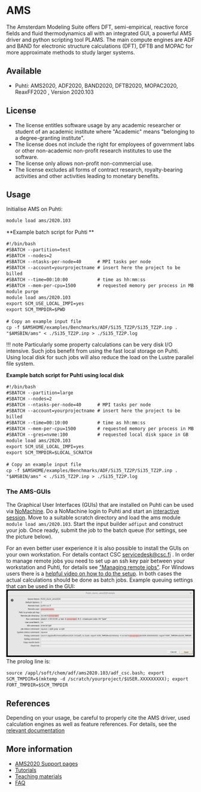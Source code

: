 # AMS

The Amsterdam Modeling Suite offers DFT, semi-empirical, reactive force fields and fluid thermodynamics all with an integrated GUI, a powerful AMS driver and python scripting tool PLAMS. The main compute engines are ADF and BAND for electronic structure calculations (DFT), DFTB and MOPAC for more approximate methods to study larger systems.  

## Available

-   Puhti: AMS2020, ADF2020, BAND2020, DFTB2020, MOPAC2020, ReaxFF2020 , Version 2020.103

## License
-  The license entitles software usage by any academic researcher or student of an academic institute where "Academic" means "belonging to a degree-granting institute". 
-  The license does not include the right for employees of government labs or other non-academic non-profit research institutes to use the software. 
-  The license only allows non-profit non-commercial use. 
-  The license excludes all forms of contract research, royalty-bearing activities and other activities leading to monetary benefits.

## Usage

Initialise AMS on Puhti:

```bash
module load ams/2020.103
```


**Example batch script for Puhti **

```
#!/bin/bash
#SBATCH --partition=test
#SBATCH --nodes=2
#SBATCH --ntasks-per-node=40      # MPI tasks per node
#SBATCH --account=yourprojectname # insert here the project to be billed 
#SBATCH --time=00:10:00           # time as hh:mm:ss
#SBATCH --mem-per-cpu=1500        # requested memory per process in MB
module purge
module load ams/2020.103
export SCM_USE_LOCAL_IMPI=yes
export SCM_TMPDIR=$PWD

# Copy an example input file
cp -f $AMSHOME/examples/Benchmarks/ADF/Si35_TZ2P/Si35_TZ2P.inp .
"$AMSBIN/ams" < ./Si35_TZ2P.inp > ./Si35_TZ2P.log
```
!!! note
    Particularly some property calculations can be very disk I/O intensive. Such jobs benefit from using the fast local storage on Puhti. Using local disk for such jobs will also reduce the load on the Lustre parallel file system.
 

   
**Example batch script for Puhti using local disk**

```
#!/bin/bash
#SBATCH --partition=large
#SBATCH --nodes=2
#SBATCH --ntasks-per-node=40      # MPI tasks per node
#SBATCH --account=yourprojectname # insert here the project to be billed
#SBATCH --time=00:10:00           # time as hh:mm:ss
#SBATCH --mem-per-cpu=1500        # requested memory per process in MB
#SBATCH --gres=nvme:100           # requested local disk space in GB
module load ams/2020.103
export SCM_USE_LOCAL_IMPI=yes
export SCM_TMPDIR=$LOCAL_SCRATCH

# Copy an example input file
cp -f $AMSHOME/examples/Benchmarks/ADF/Si35_TZ2P/Si35_TZ2P.inp .
"$AMSBIN/ams" < ./Si35_TZ2P.inp > ./Si35_TZ2P.log
```
### The AMS-GUIs

The Graphical User Interfaces (GUIs) that are installed on Puhti can be used via [NoMachine](nomachine.md).
Do a NoMachine login to Puhti and start an [interactive session](../computing/running/interactive-usage.md).
Move to a suitable scratch directory and load the ams module ```module load ams/2020.103```.
Start the input builder ```adfiput``` and construct your job. Once ready, submit the job to the batch queue (for settings, see the picture below).

 For an even better user experience it is also possible to install the GUIs on your own workstation. For details contact CSC [servicedesk@csc.fi](mailto:servicedesk@csc.fi) . In order to manage remote jobs you need to set up an ssh key pair between your workstation and Puhti, for details see ["Managing remote jobs"](https://www.scm.com/doc/Installation/Installation.html#managing-remote-jobs ).
For Windows users there is a [helpful video on how to do the setup](https://www.scm.com/wp-content/uploads/Videos/RemoteQueuesWithADFJobs.mp4).
In both cases the actual calculations should be done as batch jobs. Example queuing settings that can be used in the GUI:
![Slurm settings](../img/amsgui_puhti_queue_settings.svg)
The prolog line is:
 
```
source /appl/soft/chem/adf/ams2020.103/adf_csc.bash; export SCM_TMPDIR=$(mktemp -d /scratch/yourproject/$USER.XXXXXXXXX); export FORT_TMPDIR=$SCM_TMPDIR
```

## References

Depending on your usage, be careful to properly cite the AMS driver, used calculation engines as well as feature references. For details, see the [relevant documentation](https://www.scm.com/support/ ) 

## More information
-   [AMS2020 Support pages](https://www.scm.com/support/)
-   [Tutorials](https://www.scm.com/doc/Tutorials/index.html)
-   [Teaching materials](https://www.scm.com/support/adf-teaching-materials/)
-   [FAQ](https://www.scm.com/faq/)
